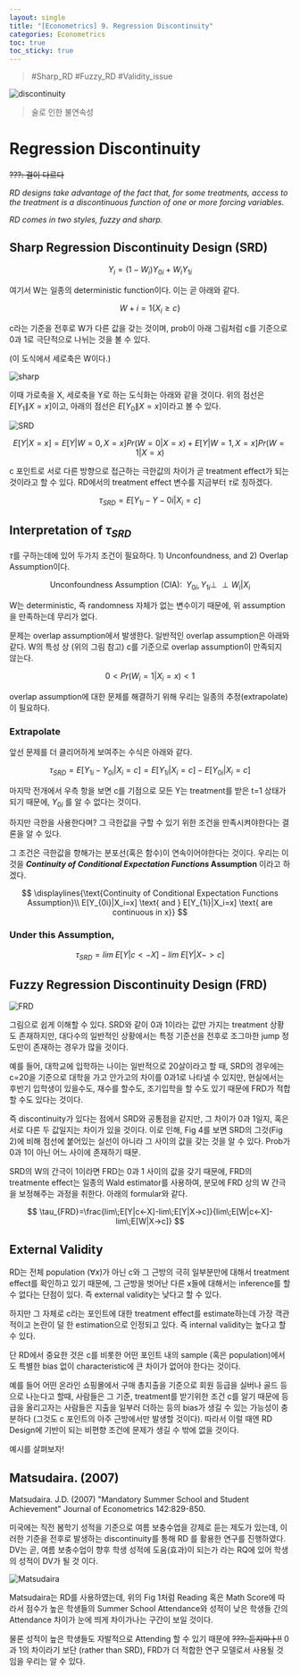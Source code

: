 ```yaml
---
layout: single
title: "[Econometrics] 9. Regression Discontinuity"
categories: Econometrics
toc: true
toc_sticky: true
---
```


> \#Sharp_RD #Fuzzy_RD #Validity_issue
>



![discontinuity](../../assets/images/2022-05-25-econometrics_9/discontinuity.png)

> 술로 인한 불연속성
>




# Regression Discontinuity

~~???: 결이 다르다~~

*RD designs take advantage of the fact that, for some treatments, access to the treatment is a discontinuous function of one or more forcing variables.*

*RD comes in two styles, fuzzy and sharp.*





## Sharp Regression Discontinuity Design (SRD)


$$
Y_i=(1-W_i)Y_{0i}+W_iY_{1i}
$$


여기서 W는 일종의 deterministic function이다. 이는 곧 아래와 같다.


$$
W+i=1\{X_i\geq c\}
$$


c라는 기준을 전후로 W가 다른 값을 갖는 것이며, prob이 아래 그림처럼 c를 기준으로 0과 1로 극단적으로 나뉘는 것을 볼 수 있다.

(이 도식에서 세로축은 W이다.)



![sharp](../../assets/images/2022-05-25-econometrics_9/sharp.png)



이때 가로축을 X, 세로축을 Y로 하는 도식화는 아래와 같을 것이다. 위의 점선은 $E[Y_1\|X=x]$이고, 아래의 점선은 $E[Y_0\|X=x]$이라고 볼 수 있다.



![SRD](../../assets/images/2022-05-25-econometrics_9/SRD.png)



$$
E[Y|X=x]=E[Y|W=0, X=x]Pr(W=0|X=x)+E[Y|W=1, X=x]Pr(W=1|X=x)
$$



c 포인트로 서로 다른 방향으로 접근하는 극한값의 차이가 곧 treatment effect가 되는 것이라고 할 수 있다. RD에서의 treatment effect 변수를 지금부터 $\tau$로 칭하겠다.


$$
\tau_{SRD}=E[Y_{1i}-Y-{0i}|X_i=c]
$$




## Interpretation of $\tau_{SRD}$

 $\tau$를 구하는데에 있어 두가지 조건이 필요하다. 1) Unconfoundness, and 2) Overlap Assumption이다.


$$
\text{Unconfoundness Assumption (CIA): }\; Y_{0i}, Y_{1i}\perp\!\!\!\perp W_i|X_i
$$


W는 deterministic, 즉 randomness 자체가 없는 변수이기 때문에, 위 assumption을 만족하는데 무리가 없다.



문제는 overlap assumption에서 발생한다. 일반적인 overlap assumption은 아래와 같다. W의 특성 상 (위의 그림 참고) c를 기준으로 overlap assumption이 만족되지 않는다.


$$
0<Pr(W_i=1 | X_i=x)<1
$$


overlap assumption에 대한 문제를 해결하기 위해 우리는 일종의 추정(extrapolate)이 필요하다.



### Extrapolate

앞선 문제를 더 클리어하게 보여주는 수식은 아래와 같다.


$$
\tau_{SRD}=E[Y_{1i}-Y_{0i}|X_i=c]=E[Y_{1i}|X_i=c]-E[Y_{0i}|X_i=c]
$$




마지막 전개에서 우측 항을 보면 c를 기점으로 모든 Y는 treatment를 받은 t=1 상태가 되기 때문에, $Y_{0i}$ 를 알 수 없다는 것이다.

하지만 극한을 사용한다며? 그 극한값을 구할 수 있기 위한 조건을 만족시켜야한다는 결론을 알 수 있다.

그 조건은 극한값을 향해가는 분포선(혹은 함수)이 연속이어야한다는 것이다. 우리는 이것을 ***Continuity of Conditional Expectation Functions* Assumption** 이라고 하겠다.


$$
\displaylines{\text{Continuity of Conditional Expectation Functions Assumption}\\
E[Y_{0i}|X_i=x] \text{ and } E[Y_{1i}|X_i=x] \text{ are continuous in x}}
$$


### Under this Assumption,

$$
\tau_{SRD}=lim\;E[Y|c<-X]-lim\;E[Y|X->c]
$$







## Fuzzy Regression Discontinuity Design (FRD)



![FRD](../../assets/images/2022-05-25-econometrics_9/FRD.png)





그림으로 쉽게 이해할 수 있다. SRD와 같이 0과 1이라는 값만 가지는 treatment 상황도 존재하지만, 대다수의 일반적인 상황에서는 특정 기준선을 전후로 조그마한 jump 정도만이 존재하는 경우가 많을 것이다. 

예를 들어, 대학교에 입학하는 나이는 일반적으로 20살이라고 할 때, SRD의 경우에는 c=20을 기준으로 대학을 가고 안가고의 차이를 0과1로 나타낼 수 있지만, 현실에서는 후반기 입학생이 있을수도, 재수를 할수도, 조기입학을 할 수도 있기 때문에 FRD가 적합할 수도 있다는 것이다.

즉 discontinuity가 있다는 점에서 SRD와 공통점을 같지만, 그 차이가 0과 1일지, 혹은 서로 다른 두 값일지는 차이가 있을 것이다. 이로 인해, Fig 4를 보면 SRD의 그것(Fig 2)에 비해 점선에 붙어있는 실선이 아니라 그 사이의 값을 갖는 것을 알 수 있다. Prob가 0과 1이 아닌 어느 사이에 존재하기 때문.



SRD의 W의 간극이 1이라면 FRD는 0과 1 사이의 값을 갖기 때문에, FRD의 treatmente effect는 일종의 Wald estimator를 사용하여, 분모에 FRD 상의 W 간극을 보정해주는 과정을 취한다. 아래의 formular와 같다.



$$
\tau_{FRD}=\frac{lim\;E[Y|c<-X]-lim\;E[Y|X->c]}{lim\;E[W|c<-X]-lim\;E[W|X->c]}
$$






## External Validity

 RD는 전체 population ($\forall x$)가 아닌 c와 그 근방의 극히 일부분만에 대해서 treatment effect를 확인하고 있기 때문에, 그 근방을 벗어난 다른 x들에 대해서는 inference를 할 수 없다는 단점이 있다. 즉 external validity는 낮다고 할 수 있다.

하지만 그 자체로 c라는 포인트에 대한 treatment effect를 estimate하는데 가장 객관적이고 논란이 덜 한 estimation으로 인정되고 있다. 즉 internal validity는 높다고 할 수 있다.



단 RD에서 중요한 것은 c를 비롯한 어떤 포인트 내의 sample (혹은 population)에서도 특별한 bias 없이 characteristic에 큰 차이가 없어야 한다는 것이다.

예를 들어 어떤 온라인 쇼핑몰에서 구매 총지출을 기준으로 회원 등급을 실버나 골드 등으로 나눈다고 할때, 사람들은 그 기준, treatment를 받기위한 조건 c를 알기 때문에 등급을 올리고자는 사람들은 지출을 일부러 더하는 등의 bias가 생길 수 있는 가능성이 충분하다 (그것도 c 포인트의 아주 근방에서만 발생할 것이다). 따라서 이럴 때엔 RD Design에 기반이 되는 비편향 조건에 문제가 생길 수 밖에 없을 것이다.





예시를 살펴보자!

## Matsudaira. (2007)

Matsudaira. J.D. (2007) "Mandatory Summer School and Student Achievement" Journal of Econometrics 142:829-850.

미국에는 직전 봄학기 성적을 기준으로 여름 보충수업을 강제로 듣는 제도가 있는데, 이러한 기준을 전후로 발생하는 discontinuity를 통해 RD 를 활용한 연구를 진행하였다. DV는 곧, 여름 보충수업이 향후 학생 성적에 도움(효과)이 되는가 라는 RQ에 있어 학생의 성적이 DV가 될 것 이다.



![Matsudaira](../../assets/images/2022-05-25-econometrics_9/Matsudaira.png)



Matsudaira는 RD를 사용하였는데, 위의 Fig 1처럼 Reading 혹은 Math Score에 따라서 점수가 높은 학생들의 Summer School Attendance와 성적이 낮은 학생들 간의 Attendance 차이가 눈에 띄게 차이가나는 구간이 보일 것이다.

물론 성적이 높은 학생들도 자발적으로 Attending 할 수 있기 때문에 ~~???: 듣지마ㅏ!!~~ 0과 1의 차이라기 보단 (rather than SRD), FRD가 더 적합한 연구 모델로서 사용될 것임을 우리는 알 수 있다.

